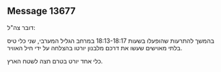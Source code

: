 ## Message 13677

דובר צה"ל:

בהמשך להתרעות שהופעלו בשעות 18:13-18:17 במרחב הגליל המערבי, שני כלי טיס בלתי מאוישים שעשו את דרכם מלבנון יורטו בהצלחה על ידי חיל האוויר.

כלי אחד יורט בטרם חצה לשטח הארץ.

